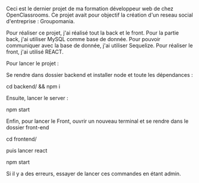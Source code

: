 Ceci est le dernier projet de ma formation développeur web de chez OpenClassrooms. Ce projet avait pour objectif la création d'un reseau social d'entreprise : Groupomania.

Pour réaliser ce projet, j'ai réalisé tout la back et le front. Pour la partie back, j'ai utiliser MySQL comme base de donnée. Pour pouvoir communiquer avec la base de donnée, j'ai utiliser Sequelize.
Pour réaliser le front, j'ai utilisé REACT.

Pour lancer le projet :

Se rendre dans dossier backend et installer node et toute les dépendances :

cd backend/ && npm i

Ensuite, lancer le server :

npm start

Enfin, pour lancer le Front, ouvrir un nouveau terminal et se rendre dans le dossier front-end

cd frontend/

puis lancer react

npm start

Si il y a des erreurs, essayer de lancer ces commandes en étant admin.
